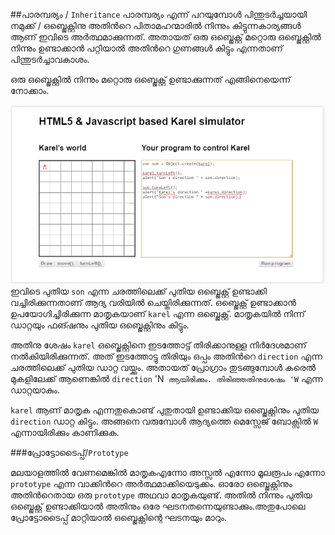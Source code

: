 ##പാരമ്പര്യം / `Inheritance`
പാരമ്പര്യം എന്ന് പറയുമ്പോള്‍ പിന്തുടര്‍ച്ചയായി നമുക്ക് / ഒബ്ജെക്റ്റിനു അതിന്‍റെ പിതാമഹന്മാരില്‍ നിന്നും കിട്ടുന്നകാര്യങ്ങള്‍ ആണ് ഇവിടെ അര്‍ത്ഥമാക്കുന്നത്. അതായത് ഒരു ഒബ്ജെക്റ്റ് മറ്റൊരു ഒബ്ജെക്റ്റില്‍ നിന്നും ഉണ്ടാക്കാന്‍ പറ്റിയാല്‍ അതിന്‍റെ ഗുണങ്ങള്‍ കിട്ടും എന്നതാണ് പിന്തുടര്‍ച്ചാവകാശം. 


ഒരു ഒബ്ജെക്റ്റില്‍ നിന്നും മറ്റൊരു ഒബ്ജെക്റ്റ് ഉണ്ടാക്കുന്നത് എങ്ങിനെയെന്ന് നോക്കാം.

![Son](images/ch08/07/05-sonOfKarel.PNG)
ഇവിടെ പുതിയ `son` എന്ന ചരത്തിലെക്ക് പുതിയ ഒബ്ജെക്റ്റ് ഉണ്ടാക്കി വച്ചിരിക്കുന്നതാണ് ആദ്യ വരിയില്‍ ചെയ്തിരിക്കുന്നത്. ഒബ്ജെക്റ്റ് ഉണ്ടാക്കാന്‍ ഉപയോഗിച്ചിരിക്കുന്ന മാതൃകയാണ് `karel` എന്ന ഒബ്ജെക്റ്റ്. മാതൃകയില്‍ നിന്ന് ഡാറ്റയും ഫങ്ഷനും പുതിയ ഒബ്ജെക്റ്റിനും കിട്ടും.

അതിനു ശേഷം `karel` ഒബ്ജെക്റ്റിനെ ഇടത്തോട്ട് തിരിക്കാനുള്ള നിര്‍ദേശമാണ് നല്‍കിയിരിക്കുന്നത്. അത് ഇടത്തോട്ടു തിരിയും ഒപ്പം അതിന്‍റെ `direction` എന്ന ചരത്തിലെക്ക് പുതിയ ഡാറ്റ വയ്ക്കും. അതായത് പ്രോഗ്രാം തുടങ്ങുമ്പോള്‍ കരെല്‍ മുകളിലേക്ക് ആണെങ്കില്‍ `direction` 'N` ആയിരിക്കും. തിരിഞ്ഞതിനുശേഷം 'W` എന്ന ഡാറ്റയാകും.

`karel` ആണ് മാതൃക എന്നതുകൊണ്ട് പുതുതായി ഉണ്ടാക്കിയ ഒബ്ജെക്റ്റിനും പുതിയ `direction` ഡാറ്റ കിട്ടും. അങ്ങനെ വരുമ്പോള്‍ ആദ്യത്തെ മെസ്സേജ് ബോക്സില്‍ `W` എന്നായിരിക്കും കാണിക്കുക.


###പ്രോട്ടോടൈപ്പ്/`Prototype`

മലയാളത്തില്‍ വേണമെങ്കില്‍ മാതൃകഎന്നോ അസ്സല്‍ എന്നോ മൂലരൂപം എന്നോ `prototype` എന്ന വാക്കിന്‍റെ അര്‍ത്ഥമാക്കിയെടുക്കം.
ഓരോ ഒബ്ജെക്റ്റിനും അതിന്‍റെതായ ഒരു `prototype` അഥവാ മാതൃകയുണ്ട്. അതില്‍ നിന്നും പുതിയ ഒബ്ജെക്റ്റ് ഉണ്ടാക്കിയാല്‍ അതിനും ഒരേ ഘടനതന്നെയുണ്ടാക്കും.അതുപോലെ പ്രോട്ടോടൈപ്പ് മാറ്റിയാല്‍ ഒബ്ജെക്റ്റിന്റെ ഘടനയും മാറും.

